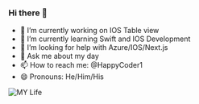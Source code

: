 ### Hi there 👋

<!--
**Ksaboor/Ksaboor** is a ✨ _special_ ✨ repository because its `README.md` (this file) appears on your GitHub profile.

Here are some ideas to get you started:
-->
- 🔭 I’m currently working on IOS Table view
- 🌱 I’m currently learning Swift and IOS Development
- 🤔 I’m looking for help with Azure/IOS/Next.js 
- 💬 Ask me about my day
- 📫 How to reach me: @HappyCoder1
- 😄 Pronouns: He/Him/His
<!-- ⚡ Fun fact: ... -->
<!-- 👯 I’m looking to collaborate on ... -->


![MY Life](https://media.giphy.com/media/XGVXt08iHVArvIElcw/giphy.gif)
